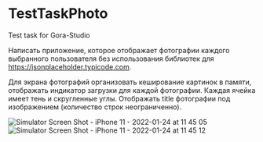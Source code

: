 # TestTaskPhoto
 Test task for Gora-Studio
 
Написать приложение, которое отображает фотографии каждого выбранного пользователя
без использования библиотек для https://jsonplaceholder.typicode.com.

Для экрана фотографий организовать кеширование картинок в памяти, отображать индикатор загрузки для каждой фотографии. Каждая ячейка имеет тень и скругленные углы. Отображать title фотографии под изображением (количество строк неограниченно).

![Simulator Screen Shot - iPhone 11 - 2022-01-24 at 11 45 05](https://user-images.githubusercontent.com/51852490/150750212-c97b53ec-aa2e-42fc-9ec6-7f03745a9211.png)
![Simulator Screen Shot - iPhone 11 - 2022-01-24 at 11 45 12](https://user-images.githubusercontent.com/51852490/150750282-f965030b-5ac1-4d88-ac09-bfbc88b9f984.png)
